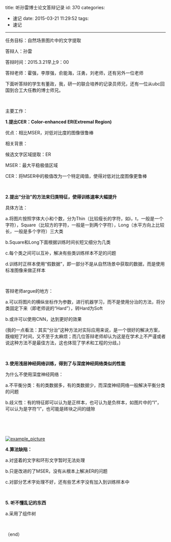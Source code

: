 title: 听孙雷博士论文答辩记录
id: 370
categories:
  - 速记
date: 2015-03-21 11:29:52
tags:
  - 速记
---

任务目标：自然场景图片中的文字提取

答辩人：孙雷

答辩时间：2015.3.21早上9：00

答辩老师：霍强，李厚强，俞能海，汪勇，刘老师，还有另外一位老师

下面听答辩的学生有董政，我，研一的联合培养的记录员师兄，还有一位从ubc回国到合工大任教的博士师兄。
<!--more-->

&nbsp;

主要工作：

**1.提出CER：Color-enhanced ER(Extremal Region)**

优点：相比MSER，对低对比度的图像很鲁棒

相关背景：

候选文字区域提取：ER

MSER：最大平稳极值区域

CER：将MSER中的极值改为一个特定阈值，使得对低对比度图像更鲁棒

&nbsp;

**2.提出“分治”的方法来归类特征，使得训练速率大幅提升**

具体方法：

a.将图片按照字体大小和个数，分为Thin（比较瘦长的字符，如i，t，一般是一个字符），Square（比较方的字符，一般是一到两个字符），Long（水平方向上比较长，一般是多个字符）三大类

b.Square和Long下面根据训练时间长短又细分为几类

c.每个类之间可以互补，解决有些类训练样本不足的问题

d.训练时正样本使用“假数据”，即一部分不是从自然场景中获取的数据，而是使用标准图像来做正样本

&nbsp;

答辩老师argue的地方：

a.可以将图片的横纵坐标作为参数，进行机器学习，而不是使用分治的方法，将分类固定下来（即老师说的“Hard”），转Hard为Soft

b.或许可以使用CNN，达到更好的效果

(我的一点看法：其实“分治”这种方法对实际应用来说，是一个很好的解决方案，既缩短了时间，又不至于太麻烦；而几位答辩老师却认为这是在学术上不严谨或者说这种方法不是最佳方法，这也体现了学术和工程的分歧。)

&nbsp;

**3.使用浅层神经网络训练，得到了与深度神经网络类似的性能**

为什么不使用深度神经网络：

a.不平衡分类：有的类数据多，有的类数据少，而深度神经网络一般解决平衡分类的问题

b.歧义性：有的特征即可以认为是正样本，也可认为是负样本，如图片中的“I”，可以认为是字符“I”，也可能是砖块之间的缝隙

&nbsp;

&nbsp;

[![example_picture](https://vra.blog.ustc.edu.cn/wp-content/uploads/2015/03/example_picture.jpg)](https://vra.blog.ustc.edu.cn/wp-content/uploads/2015/03/example_picture.jpg)

**4.算法缺陷：**

a.对竖着的文字和环形文字暂时无法处理

b.只是改进的了MSER，没有从根本上解决ER的问题

c.对部分艺术字处理不好，还有些艺术字没有加入到训练样本中

&nbsp;

**5\. 听不懂乱记的东西**

a.采用了组件树

&nbsp;

（end）

&nbsp;
